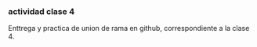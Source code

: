 ### actividad clase 4
Enttrega y practica de union de rama en github, correspondiente a la clase 4.
